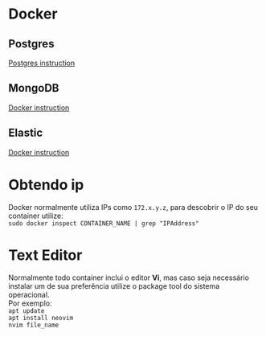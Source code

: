 # Docker

## Postgres
[Postgres instruction](postgres_study.md)  

## MongoDB
[Docker instruction](mongodb_study.md)  

## Elastic
[Docker instruction](elasticsearch_study.md)  

# Obtendo ip
Docker normalmente utiliza IPs como `172.x.y.z`, para descobrir o IP do seu container utilize:  
`sudo docker inspect CONTAINER_NAME | grep "IPAddress"`  

# Text Editor
Normalmente todo container inclui o editor **Vi**, mas caso seja necessário instalar um de sua preferência utilize o package tool do sistema operacional.  
Por exemplo:  
`apt update`  
`apt install neovim`  
`nvim file_name`  